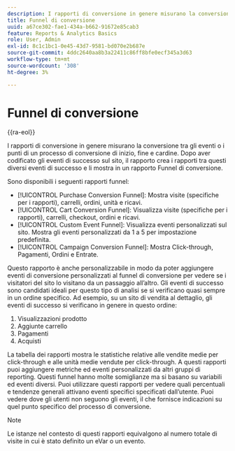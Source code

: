 ```yaml
---
description: I rapporti di conversione in genere misurano la conversione tra gli eventi o i punti di un processo di conversione di inizio, fine e cardine. Dopo aver codificato gli eventi di successo sul sito, il rapporto crea i rapporti tra questi diversi eventi di successo e li mostra in un rapporto Funnel di conversione.
title: Funnel di conversione
uuid: a67ce302-fae1-434a-b662-91672e85cab3
feature: Reports & Analytics Basics
role: User, Admin
exl-id: 8c1c1bc1-0e45-43d7-9581-bd070e2b687e
source-git-commit: 4ddc2640aa8b3a22411c86ff8bfe0ecf345a3d63
workflow-type: tm+mt
source-wordcount: '308'
ht-degree: 3%

---
```


# Funnel di conversione

{{ra-eol}}

I rapporti di conversione in genere misurano la conversione tra gli eventi o i punti di un processo di conversione di inizio, fine e cardine. Dopo aver codificato gli eventi di successo sul sito, il rapporto crea i rapporti tra questi diversi eventi di successo e li mostra in un rapporto Funnel di conversione.

Sono disponibili i seguenti rapporti funnel:

* [!UICONTROL Purchase Conversion Funnel]: Mostra visite (specifiche per i rapporti), carrelli, ordini, unità e ricavi.
* [!UICONTROL Cart Conversion Funnel]: Visualizza visite (specifiche per i rapporti), carrelli, checkout, ordini e ricavi.
* [!UICONTROL Custom Event Funnel]: Visualizza eventi personalizzati sul sito. Mostra gli eventi personalizzati da 1 a 5 per impostazione predefinita.
* [!UICONTROL Campaign Conversion Funnel]: Mostra Click-through, Pagamenti, Ordini e Entrate.

Questo rapporto è anche personalizzabile in modo da poter aggiungere eventi di conversione personalizzati al funnel di conversione per vedere se i visitatori del sito lo visitano da un passaggio all’altro. Gli eventi di successo sono candidati ideali per questo tipo di analisi se si verificano quasi sempre in un ordine specifico. Ad esempio, su un sito di vendita al dettaglio, gli eventi di successo si verificano in genere in questo ordine:

1. Visualizzazioni prodotto
2. Aggiunte carrello
3. Pagamenti
4. Acquisti

La tabella dei rapporti mostra le statistiche relative alle vendite medie per click-through e alle unità medie vendute per click-through. A questi rapporti puoi aggiungere metriche ed eventi personalizzati da altri gruppi di reporting. Questi funnel hanno molte somiglianze ma si basano su variabili ed eventi diversi. Puoi utilizzare questi rapporti per vedere quali percentuali e tendenze generali attivano eventi specifici specificati dall’utente. Puoi vedere dove gli utenti non seguono gli eventi, il che fornisce indicazioni su quel punto specifico del processo di conversione.

>[!NOTE]
>
>Le istanze nel contesto di questi rapporti equivalgono al numero totale di visite in cui è stato definito un eVar o un evento.

